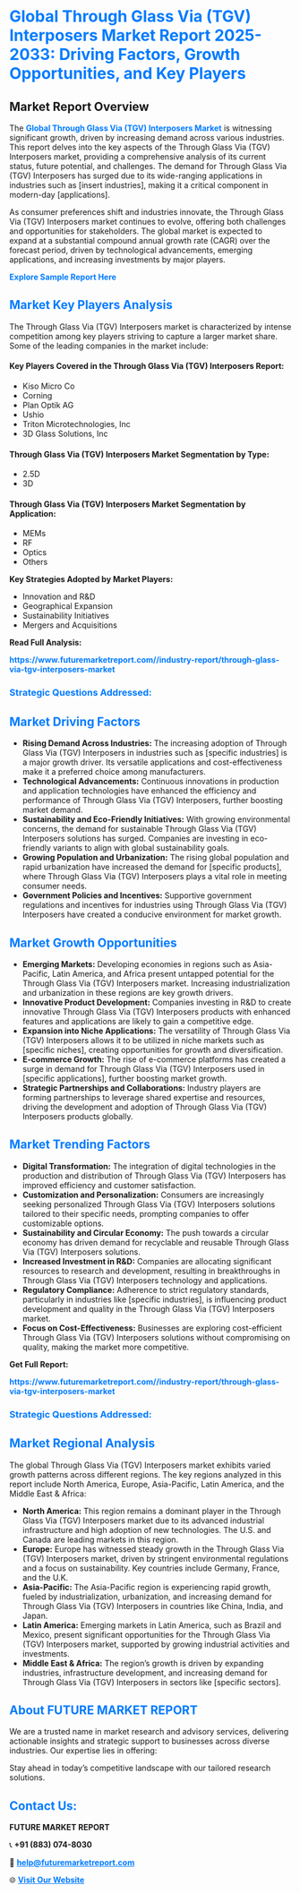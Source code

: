 <h1 style="color: #007BFF;">Global Through Glass Via (TGV) Interposers Market Report 2025-2033: Driving Factors, Growth Opportunities, and Key Players</h1>

<section id="overview">
<h2>Market Report Overview</h2>
<p>The <a href="https://www.futuremarketreport.com//industry-report/through-glass-via-tgv-interposers-market" style="color: #007BFF; text-decoration: none;"><strong>Global Through Glass Via (TGV) Interposers Market</strong></a> is witnessing significant growth, driven by increasing demand across various industries. This report delves into the key aspects of the Through Glass Via (TGV) Interposers market, providing a comprehensive analysis of its current status, future potential, and challenges. The demand for Through Glass Via (TGV) Interposers has surged due to its wide-ranging applications in industries such as [insert industries], making it a critical component in modern-day [applications].</p>
<p>As consumer preferences shift and industries innovate, the Through Glass Via (TGV) Interposers market continues to evolve, offering both challenges and opportunities for stakeholders. The global market is expected to expand at a substantial compound annual growth rate (CAGR) over the forecast period, driven by technological advancements, emerging applications, and increasing investments by major players.</p>
</section>

<section id="overview">
<p><a href="https://www.futuremarketreport.com//request-sample/reportId=81467" style="color: #007BFF; text-decoration: none;"><strong>Explore Sample Report Here</strong></a></p>
</section>

<section id="key-players">
<h2 style="color: #007BFF;">Market Key Players Analysis</h2>
<p>The Through Glass Via (TGV) Interposers market is characterized by intense competition among key players striving to capture a larger market share. Some of the leading companies in the market include:</p>
<h4>Key Players Covered in the Through Glass Via (TGV) Interposers Report:</h4>
<ul><li>Kiso Micro Co</li><li>Corning</li><li>Plan Optik AG</li><li>Ushio</li><li>Triton Microtechnologies, Inc</li><li>3D Glass Solutions, Inc</li></ul>
<h4>Through Glass Via (TGV) Interposers Market Segmentation by Type:</h4>
<ul><li>2.5D</li><li>3D</li></ul>

<h4>Through Glass Via (TGV) Interposers Market Segmentation by Application:</h4>
<ul><li>MEMs</li><li>RF</li><li>Optics</li><li>Others</li></ul>
<p><strong>Key Strategies Adopted by Market Players:</strong></p>
<ul>
<li>Innovation and R&D</li>
<li>Geographical Expansion</li>
<li>Sustainability Initiatives</li>
<li>Mergers and Acquisitions</li>
</ul>
</section>

<section>
<p><strong>Read Full Analysis: </strong></p><a href="https://www.futuremarketreport.com//industry-report/through-glass-via-tgv-interposers-market" style="color: #007BFF; text-decoration: none;"><strong>https://www.futuremarketreport.com//industry-report/through-glass-via-tgv-interposers-market</strong></a>
<h3 style="color: #007BFF;">Strategic Questions Addressed:</h3>
</section>

<section id="driving-factors">
<h2 style="color: #007BFF;">Market Driving Factors</h2>
<ul>
<li><strong>Rising Demand Across Industries:</strong> The increasing adoption of Through Glass Via (TGV) Interposers in industries such as [specific industries] is a major growth driver. Its versatile applications and cost-effectiveness make it a preferred choice among manufacturers.</li>
<li><strong>Technological Advancements:</strong> Continuous innovations in production and application technologies have enhanced the efficiency and performance of Through Glass Via (TGV) Interposers, further boosting market demand.</li>
<li><strong>Sustainability and Eco-Friendly Initiatives:</strong> With growing environmental concerns, the demand for sustainable Through Glass Via (TGV) Interposers solutions has surged. Companies are investing in eco-friendly variants to align with global sustainability goals.</li>
<li><strong>Growing Population and Urbanization:</strong> The rising global population and rapid urbanization have increased the demand for [specific products], where Through Glass Via (TGV) Interposers plays a vital role in meeting consumer needs.</li>
<li><strong>Government Policies and Incentives:</strong> Supportive government regulations and incentives for industries using Through Glass Via (TGV) Interposers have created a conducive environment for market growth.</li>
</ul>
</section>

<section id="growth-opportunities">
<h2 style="color: #007BFF;">Market Growth Opportunities</h2>
<ul>
<li><strong>Emerging Markets:</strong> Developing economies in regions such as Asia-Pacific, Latin America, and Africa present untapped potential for the Through Glass Via (TGV) Interposers market. Increasing industrialization and urbanization in these regions are key growth drivers.</li>
<li><strong>Innovative Product Development:</strong> Companies investing in R&D to create innovative Through Glass Via (TGV) Interposers products with enhanced features and applications are likely to gain a competitive edge.</li>
<li><strong>Expansion into Niche Applications:</strong> The versatility of Through Glass Via (TGV) Interposers allows it to be utilized in niche markets such as [specific niches], creating opportunities for growth and diversification.</li>
<li><strong>E-commerce Growth:</strong> The rise of e-commerce platforms has created a surge in demand for Through Glass Via (TGV) Interposers used in [specific applications], further boosting market growth.</li>
<li><strong>Strategic Partnerships and Collaborations:</strong> Industry players are forming partnerships to leverage shared expertise and resources, driving the development and adoption of Through Glass Via (TGV) Interposers products globally.</li>
</ul>
</section>

<section id="trending-factors">
<h2 style="color: #007BFF;">Market Trending Factors</h2>
<ul>
<li><strong>Digital Transformation:</strong> The integration of digital technologies in the production and distribution of Through Glass Via (TGV) Interposers has improved efficiency and customer satisfaction.</li>
<li><strong>Customization and Personalization:</strong> Consumers are increasingly seeking personalized Through Glass Via (TGV) Interposers solutions tailored to their specific needs, prompting companies to offer customizable options.</li>
<li><strong>Sustainability and Circular Economy:</strong> The push towards a circular economy has driven demand for recyclable and reusable Through Glass Via (TGV) Interposers solutions.</li>
<li><strong>Increased Investment in R&D:</strong> Companies are allocating significant resources to research and development, resulting in breakthroughs in Through Glass Via (TGV) Interposers technology and applications.</li>
<li><strong>Regulatory Compliance:</strong> Adherence to strict regulatory standards, particularly in industries like [specific industries], is influencing product development and quality in the Through Glass Via (TGV) Interposers market.</li>
<li><strong>Focus on Cost-Effectiveness:</strong> Businesses are exploring cost-efficient Through Glass Via (TGV) Interposers solutions without compromising on quality, making the market more competitive.</li>
</ul>
</section>

<section>
<p><strong>Get Full Report: </strong></p><a href="https://www.futuremarketreport.com//industry-report/through-glass-via-tgv-interposers-market" style="color: #007BFF; text-decoration: none;"><strong>https://www.futuremarketreport.com//industry-report/through-glass-via-tgv-interposers-market</strong></a>
<h3 style="color: #007BFF;">Strategic Questions Addressed:</h3>
</section>


<section id="regional-analysis">
<h2 style="color: #007BFF;">Market Regional Analysis</h2>
<p>The global Through Glass Via (TGV) Interposers market exhibits varied growth patterns across different regions. The key regions analyzed in this report include North America, Europe, Asia-Pacific, Latin America, and the Middle East & Africa:</p>
<ul>
<li><strong>North America:</strong> This region remains a dominant player in the Through Glass Via (TGV) Interposers market due to its advanced industrial infrastructure and high adoption of new technologies. The U.S. and Canada are leading markets in this region.</li>
<li><strong>Europe:</strong> Europe has witnessed steady growth in the Through Glass Via (TGV) Interposers market, driven by stringent environmental regulations and a focus on sustainability. Key countries include Germany, France, and the U.K.</li>
<li><strong>Asia-Pacific:</strong> The Asia-Pacific region is experiencing rapid growth, fueled by industrialization, urbanization, and increasing demand for Through Glass Via (TGV) Interposers in countries like China, India, and Japan.</li>
<li><strong>Latin America:</strong> Emerging markets in Latin America, such as Brazil and Mexico, present significant opportunities for the Through Glass Via (TGV) Interposers market, supported by growing industrial activities and investments.</li>
<li><strong>Middle East & Africa:</strong> The region’s growth is driven by expanding industries, infrastructure development, and increasing demand for Through Glass Via (TGV) Interposers in sectors like [specific sectors].</li>
</ul>
</section>

<footer>
<h2 style="color: #007BFF;">About FUTURE MARKET REPORT</h2>
<p>We are a trusted name in market research and advisory services, delivering actionable insights and strategic support to businesses across diverse industries. Our expertise lies in offering:</p>

<p>Stay ahead in today’s competitive landscape with our tailored research solutions.</p>

<h2 style="color: #007BFF;">Contact Us:</h2>
<p><strong>FUTURE MARKET REPORT</strong></p>
<p>📞 <strong>+91 (883) 074-8030</strong></p>
<p>📧 <strong><a href="mailto:help@futuremarketreport.com" style="color: #007BFF;">help@futuremarketreport.com</a></strong></p>
<p>🌐 <strong><a href="https://www.futuremarketreport.com/" style="color: #007BFF;">Visit Our Website</a></strong></p>
</footer>
